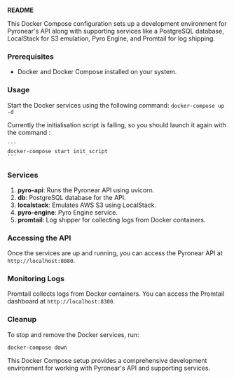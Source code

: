 **README**

This Docker Compose configuration sets up a development environment for Pyronear's API along with supporting services like a PostgreSQL database, LocalStack for S3 emulation, Pyro Engine, and Promtail for log shipping.

### Prerequisites
- Docker and Docker Compose installed on your system.

### Usage

 Start the Docker services using the following command:
    ```
    docker-compose up -d
    ```

Currently the initialisation script is failing, so you should launch it again with the command :

    ```
    docker-compose start init_script
    ```

### Services
1. **pyro-api**: Runs the Pyronear API using uvicorn.
2. **db**: PostgreSQL database for the API.
3. **localstack**: Emulates AWS S3 using LocalStack.
4. **pyro-engine**: Pyro Engine service.
5. **promtail**: Log shipper for collecting logs from Docker containers.

### Accessing the API
Once the services are up and running, you can access the Pyronear API at `http://localhost:8080`.

### Monitoring Logs
Promtail collects logs from Docker containers. You can access the Promtail dashboard at `http://localhost:8300`.

### Cleanup
To stop and remove the Docker services, run:
```
docker-compose down
```

This Docker Compose setup provides a comprehensive development environment for working with Pyronear's API and supporting services.